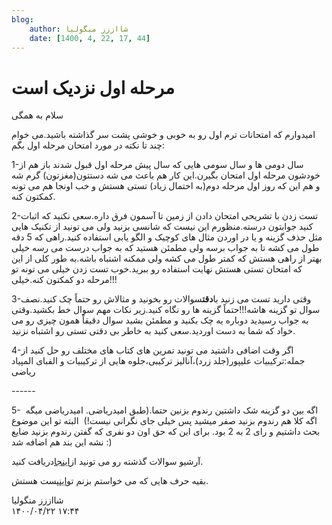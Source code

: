 ```yaml
---
blog:
    author: شااززز منگولیا
    date: [1400, 4, 22, 17, 44]
---
```

# مرحله اول نزدیک است

<div class="cnt">
سلام به همگی<p></p>
<p>امیدوارم که امتحانات ترم اول رو به خوبی و خوشی پشت سر گذاشته باشید.می خوام چند تا نکته در مورد امتحان مرحله اول بگم:</p>
<p>1-سال دومی ها و سال سومی هایی که سال پیش مرحله اول قبول شدند باز هم از خودشون مرحله اول امتحان بگیرن.این کار هم باعث می شه دستتون(مغزتون) گرم شه و هم این که روز اول مرحله دوم(به احتمال زیاد) تستی هستش و خب اونجا هم می تونه کمکتون کنه.</p>
<p>2-تست زدن با تشریحی امتحان دادن از زمین تا آسمون فرق داره.سعی نکنید که اثبات کنید جوابتون درسته.منظورم این نیست که شانسی بزنید ولی می تونید از تکنیک هایی مثل حذف گزینه و یا در اوردن مثال های کوچیک و الگو یابی استفاده کنید.راهی که 5 دقه طول می کشه تا به جواب برسه ولی مطمئن هستید که به جواب درست می رسه خیلی بهتر از راهی هستش که کمتر طول می کشه ولی ممکنه اشتباه باشه.به طور کلی از این که امتحان تستی هستش نهایت استفاده رو ببرید.خوب تست زدن خیلی می تونه تو مرحله دو کمکتون کنه.خیلی!!!</p>
<p>3-وقتی دارید تست می زنید با<strong>دقت</strong>سوالات رو بخونید و مثالاش رو حتماً چک کنید.نصف سوال تو گزینه هاشه!!!حتماً گزینه ها رو نگاه کنید.زیر نکات مهم سوال خط بکشید.وقتی به جواب رسیدید دوباره یه چک بکنید و مطمئن بشید سوال دقیقاً همون چیزی رو می خواد که شما به دست اوردید.سعی کنید به خاطر بی دقتی تستی رو اشتباه نزنید.</p>
<p>4-اگر وقت اضافی داشتید می تونید تمرین های کتاب های مختلف رو حل کنید از جمله:ترکیبیات علیپور(جلد زرد)،آنالیز ترکیبی،جلوه هایی از ترکیبیات و الفبای المپیاد ریاضی</p>
<p>------</p>
<p>5-  اگه بین دو گزینه شک داشتین رندوم بزنین حتما.(طبق امیدریاضی. امیدریاضی میگه اگه کلا هم رندوم بزنید صفر میشید پس خیلی جای نگرانی نیست!)  البته تو این موضوع بحث داشتیم و رای 2 به 2 بود. برای این که حق اون دو نفری که گفتن رندوم بزنید ضایع نشه این بند هم اضافه شد :)</p>
<p>آرشیو سوالات گذشته رو می تونید از<a href="http://iranoi.org/%D9%85%D9%86%D8%A7%D8%A8%D8%B9-%D9%88-%D9%85%D8%B1%D8%A7%D8%AC%D8%B9/%D8%B3%D9%88%D8%A7%D9%84%D8%A7%D8%AA-%D8%A2%D8%B2%D9%85%D9%88%D9%86-%D9%85%D8%B1%D8%AD%D9%84%D9%87-%D8%A7%D9%88%D9%84/" target="_blank">اینجا</a>دریافت کنید.</p>
<p>بقیه حرف هایی که می خواستم بزنم تو<a href="http://shaazzz.blogfa.com/post-101.aspx" target="_blank">این</a>پست هستش.</p>
</div>

<div class="blog-info">
    <div class="blog-author">شااززز منگولیا</div>
    <div class="blog-date">۱۴۰۰/۰۴/۲۲ ۱۷:۴۴</div>
</div>

